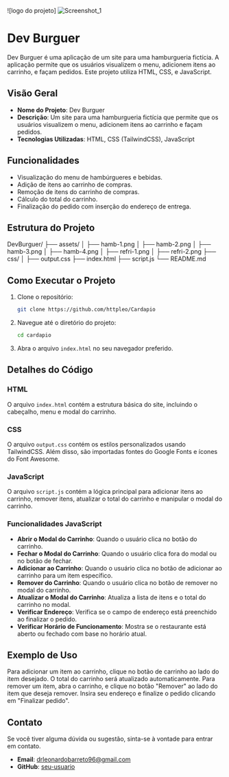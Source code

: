![logo do projeto] ![Screenshot_1](https://github.com/httpleo/Cardapio/assets/151533709/90465665-0196-45f3-bf0d-498405e742dc)


# Dev Burguer

Dev Burguer é uma aplicação de um site para uma hamburgueria fictícia. A aplicação permite que os usuários visualizem o menu, adicionem itens ao carrinho, e façam pedidos. Este projeto utiliza HTML, CSS, e JavaScript.

## Visão Geral

- **Nome do Projeto**: Dev Burguer
- **Descrição**: Um site para uma hamburgueria fictícia que permite que os usuários visualizem o menu, adicionem itens ao carrinho e façam pedidos.
- **Tecnologias Utilizadas**: HTML, CSS (TailwindCSS), JavaScript

## Funcionalidades

- Visualização do menu de hambúrgueres e bebidas.
- Adição de itens ao carrinho de compras.
- Remoção de itens do carrinho de compras.
- Cálculo do total do carrinho.
- Finalização do pedido com inserção do endereço de entrega.

## Estrutura do Projeto

DevBurguer/
├── assets/
│ ├── hamb-1.png
│ ├── hamb-2.png
│ ├── hamb-3.png
│ ├── hamb-4.png
│ ├── refri-1.png
│ ├── refri-2.png
├── css/
│ ├── output.css
├── index.html
├── script.js
└── README.md

## Como Executar o Projeto

1. Clone o repositório:
    ```bash
    git clone https://github.com/httpleo/Cardapio
    ```

2. Navegue até o diretório do projeto:
    ```bash
    cd cardapio
    ```

3. Abra o arquivo `index.html` no seu navegador preferido.

## Detalhes do Código

### HTML

O arquivo `index.html` contém a estrutura básica do site, incluindo o cabeçalho, menu e modal do carrinho.

### CSS

O arquivo `output.css` contém os estilos personalizados usando TailwindCSS. Além disso, são importadas fontes do Google Fonts e ícones do Font Awesome.

### JavaScript

O arquivo `script.js` contém a lógica principal para adicionar itens ao carrinho, remover itens, atualizar o total do carrinho e manipular o modal do carrinho.

### Funcionalidades JavaScript

- **Abrir o Modal do Carrinho**: Quando o usuário clica no botão do carrinho.
- **Fechar o Modal do Carrinho**: Quando o usuário clica fora do modal ou no botão de fechar.
- **Adicionar ao Carrinho**: Quando o usuário clica no botão de adicionar ao carrinho para um item específico.
- **Remover do Carrinho**: Quando o usuário clica no botão de remover no modal do carrinho.
- **Atualizar o Modal do Carrinho**: Atualiza a lista de itens e o total do carrinho no modal.
- **Verificar Endereço**: Verifica se o campo de endereço está preenchido ao finalizar o pedido.
- **Verificar Horário de Funcionamento**: Mostra se o restaurante está aberto ou fechado com base no horário atual.

## Exemplo de Uso

Para adicionar um item ao carrinho, clique no botão de carrinho ao lado do item desejado. O total do carrinho será atualizado automaticamente. Para remover um item, abra o carrinho, e clique no botão "Remover" ao lado do item que deseja remover. Insira seu endereço e finalize o pedido clicando em "Finalizar pedido".

## Contato

Se você tiver alguma dúvida ou sugestão, sinta-se à vontade para entrar em contato.

- **Email**: drleonardobarreto96@gmail.com
- **GitHub**: [seu-usuario](https://github.com/httpleo)
